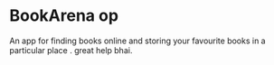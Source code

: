 # BookArena op
An app for finding books online and storing your favourite books in a particular place .
great help bhai.
